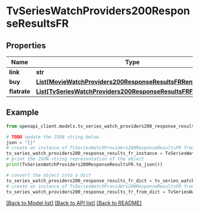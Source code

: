 # TvSeriesWatchProviders200ResponseResultsFR


## Properties

Name | Type | Description | Notes
------------ | ------------- | ------------- | -------------
**link** | **str** |  | [optional] 
**buy** | [**List[MovieWatchProviders200ResponseResultsFRRentInner]**](MovieWatchProviders200ResponseResultsFRRentInner.md) |  | [optional] 
**flatrate** | [**List[TvSeriesWatchProviders200ResponseResultsFRFlatrateInner]**](TvSeriesWatchProviders200ResponseResultsFRFlatrateInner.md) |  | [optional] 

## Example

```python
from openapi_client.models.tv_series_watch_providers200_response_results_fr import TvSeriesWatchProviders200ResponseResultsFR

# TODO update the JSON string below
json = "{}"
# create an instance of TvSeriesWatchProviders200ResponseResultsFR from a JSON string
tv_series_watch_providers200_response_results_fr_instance = TvSeriesWatchProviders200ResponseResultsFR.from_json(json)
# print the JSON string representation of the object
print(TvSeriesWatchProviders200ResponseResultsFR.to_json())

# convert the object into a dict
tv_series_watch_providers200_response_results_fr_dict = tv_series_watch_providers200_response_results_fr_instance.to_dict()
# create an instance of TvSeriesWatchProviders200ResponseResultsFR from a dict
tv_series_watch_providers200_response_results_fr_from_dict = TvSeriesWatchProviders200ResponseResultsFR.from_dict(tv_series_watch_providers200_response_results_fr_dict)
```
[[Back to Model list]](../README.md#documentation-for-models) [[Back to API list]](../README.md#documentation-for-api-endpoints) [[Back to README]](../README.md)


